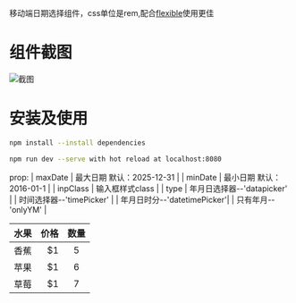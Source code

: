 移动端日期选择组件，css单位是rem,配合<a href="https://github.com/amfe/lib-flexible">flexible</a>使用更佳


# 组件截图
![截图](https://github.com/yilianyoumeng/vue-timepicker/blob/master/des.jpg)
# 安装及使用

```bash
npm install --install dependencies
```
```bash
npm run dev --serve with hot reload at localhost:8080
```
prop:
| maxDate  | 最大日期 默认：2025-12-31   |
| minDate  | 最小日期 默认：2016-01-1    |
| inpClass | 输入框样式class             |
| type     | 年月日选择器--'datapicker'  |
           | 时间选择器--'timePicker'    | 
           | 年月日时分--'datetimePicker'|
           | 只有年月--'onlyYM'          |


| 水果        | 价格    |  数量  |
| --------   | -----:   | :----: |
| 香蕉        | $1      |   5    |
| 苹果        | $1      |   6    |
| 草莓        | $1      |   7    |
